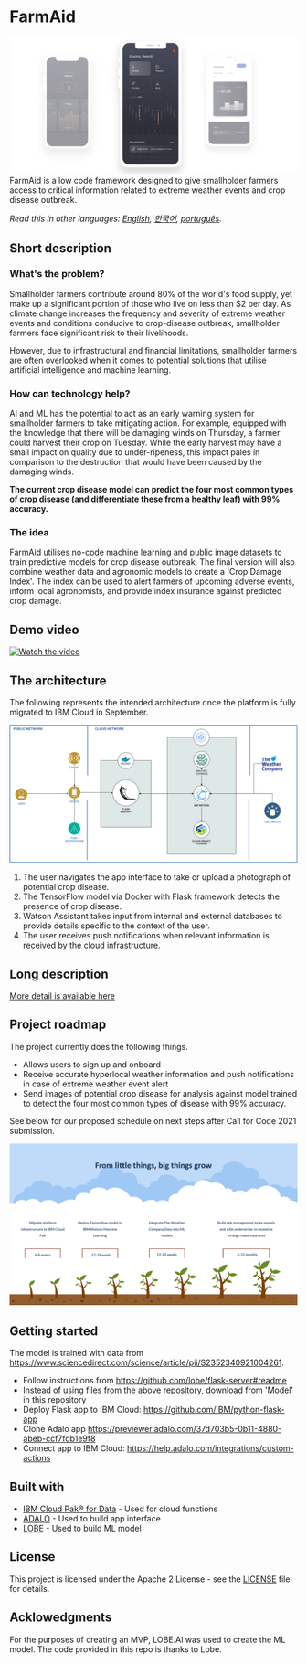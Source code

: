 # FarmAid
![Video transcription/translation app](https://github.com/farmaid/CallForCode-FarmAid/blob/main/images/Artboard.jpg?raw=true)
FarmAid is a low code framework designed to give smallholder farmers access to critical information related to extreme weather events and crop disease outbreak.

_Read this in other languages: [English](README.md), [한국어](./docs/README.ko.md), [português](./docs/README.pt_br.md)._

## Short description

### What's the problem?

Smallholder farmers contribute around 80% of the world's food supply, yet make up a significant portion of those who live on less than $2 per day. As climate change increases the frequency and severity of extreme weather events and conditions conducive to crop-disease outbreak, smallholder farmers face significant risk to their livelihoods.

However, due to infrastructural and financial limitations, smallholder farmers are often overlooked when it comes to potential solutions that utilise artificial intelligence and machine learning.

### How can technology help?

AI and ML has the potential to act as an early warning system for smallholder farmers to take mitigating action. For example, equipped with the knowledge that there will be damaging winds on Thursday, a farmer could harvest their crop on Tuesday. While the early harvest may have a small impact on quality due to under-ripeness, this impact pales in comparison to the destruction that would have been caused by the damaging winds.

<b>The current crop disease model can predict the four most common types of crop disease (and differentiate these from a healthy leaf) with 99% accuracy.</b>

### The idea

FarmAid utilises no-code machine learning and public image datasets to train predictive models for crop disease outbreak. The final version will also combine weather data and agronomic models to create a 'Crop Damage Index'. The index can be used to alert farmers of upcoming adverse events, inform local agronomists, and provide index insurance against predicted crop damage. 

## Demo video
[![Watch the video](https://img.youtube.com/vi/UPsqNQ4bUFU/0.jpg)](https://youtu.be/UPsqNQ4bUFU)

## The architecture

The following represents the intended architecture once the platform is fully migrated to IBM Cloud in September.

![Video transcription/translation app](https://github.com/farmaid/CallForCode-FarmAid/blob/main/images/IBMSUBMISSIONDIAGRAM.png?raw=true)

1. The user navigates the app interface to take or upload a photograph of potential crop disease.
2. The TensorFlow model via Docker with Flask framework detects the presence of crop disease.
3. Watson Assistant takes input from internal and external databases to provide details specific to the context of the user.
4. The user receives push notifications when relevant information is received by the cloud infrastructure.

## Long description

[More detail is available here](./docs/DESCRIPTION.md)

## Project roadmap

The project currently does the following things.

- Allows users to sign up and onboard
- Receive accurate hyperlocal weather information and push notifications in case of extreme weather event alert
- Send images of potential crop disease for analysis against model trained to detect the four most common types of disease with 99% accuracy.

See below for our proposed schedule on next steps after Call for Code 2021 submission.

![Roadmap](https://github.com/farmaid/CallForCode-FarmAid/blob/main/images/IBM%20Timeline.png?raw=true)

## Getting started

The model is trained with data from https://www.sciencedirect.com/science/article/pii/S2352340921004261.

- Follow instructions from https://github.com/lobe/flask-server#readme
- Instead of using files from the above repository, download from 'Model' in this repository
- Deploy Flask app to IBM Cloud: https://github.com/IBM/python-flask-app
- Clone Adalo app https://previewer.adalo.com/37d703b5-0b11-4880-abeb-ccf7fdb1e9f8
- Connect app to IBM Cloud: https://help.adalo.com/integrations/custom-actions

## Built with

- [IBM Cloud Pak® for Data](https://www.ibm.com/au-en/cloud/paks/) - Used for cloud functions
- [ADALO](https://www.adalo.com/) - Used to build app interface
- [LOBE](https://www.lobe.ai/) - Used to build ML model

## License

This project is licensed under the Apache 2 License - see the [LICENSE](LICENSE) file for details.

## Acklowedgments

For the purposes of creating an MVP, LOBE.AI was used to create the ML model. The code provided in this repo is thanks to Lobe.


